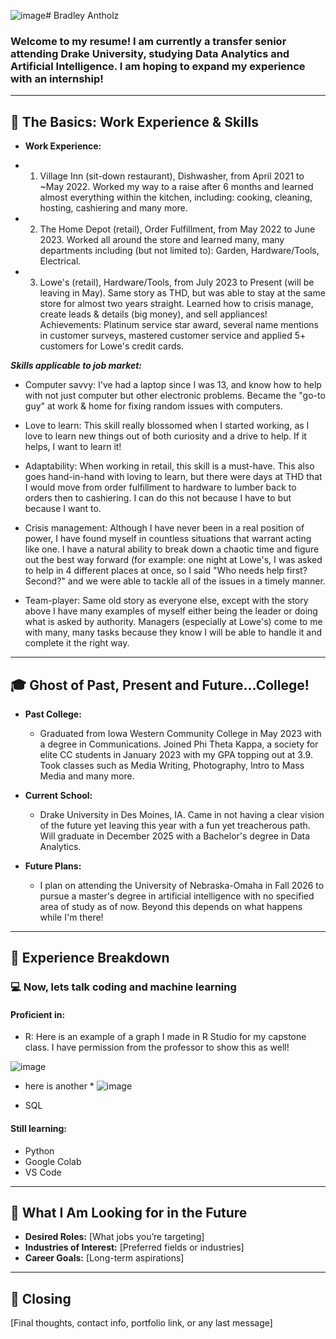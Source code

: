 ![image](https://github.com/user-attachments/assets/4f1af985-0fc3-4f1a-92bf-45b98e028766)# Bradley Antholz 
### Welcome to my resume! I am currently a transfer senior attending Drake University, studying Data Analytics and Artificial Intelligence. I am hoping to expand my experience with an internship!

---

## 📌 The Basics: Work Experience & Skills  
- **Work Experience:**
- 1. Village Inn (sit-down restaurant), Dishwasher, from April 2021 to ~May 2022. Worked my way to a raise after 6 months and learned almost everything within the kitchen, including: cooking, cleaning, hosting, cashiering and many more.

- 2. The Home Depot (retail), Order Fulfillment, from May 2022 to June 2023. Worked all around the store and learned many, many departments including (but not limited to): Garden, Hardware/Tools, Electrical. 

- 3. Lowe's (retail), Hardware/Tools, from July 2023 to Present (will be leaving in May). Same story as THD, but was able to stay at the same store for almost two years straight. Learned how to crisis manage, create leads & details (big money), and sell appliances! Achievements: Platinum service star award, several name mentions in customer surveys, mastered customer service and applied 5+ customers for Lowe's credit cards. 

***Skills applicable to job market:***

- Computer savvy: I've had a laptop since I was 13, and know how to help with not just computer but other electronic problems. Became the "go-to guy" at work & home for fixing random issues with computers.
  
- Love to learn: This skill really blossomed when I started working, as I love to learn new things out of both curiosity and a drive to help. If it helps, I want to learn it!
  
- Adaptability: When working in retail, this skill is a must-have. This also goes hand-in-hand with loving to learn, but there were days at THD that I would move from order fulfillment to hardware to lumber back to orders then to cashiering. I can do this not because I have to but because I want to.
  
- Crisis management: Although I have never been in a real position of power, I have found myself in countless situations that warrant acting like one. I have a natural ability to break down a chaotic time and figure out the best way forward (for example: one night at Lowe's, I was asked to help in 4 different places at once, so I said "Who needs help first? Second?" and we were able to tackle all of the issues in a timely manner.
  
- Team-player: Same old story as everyone else, except with the story above I have many examples of myself either being the leader or doing what is asked by authority. Managers (especially at Lowe's) come to me with many, many tasks because they know I will be able to handle it and complete it the right way. 


---

## 🎓 Ghost of Past, Present and Future...College! 
- **Past College:**
  * Graduated from Iowa Western Community College in May 2023 with a degree in Communications. Joined Phi Theta Kappa, a society for elite CC students in January 2023 with my GPA topping out at 3.9. Took classes such as Media Writing, Photography, Intro to Mass Media and many more. 

- **Current School:**
  * Drake University in Des Moines, IA. Came in not having a clear vision of the future yet leaving this year with a fun yet treacherous path. Will graduate in December 2025 with a Bachelor's degree in Data Analytics. 

- **Future Plans:**   
  * I plan on attending the University of Nebraska-Omaha in Fall 2026 to pursue a master's degree in artificial intelligence with no specified area of study as of now. Beyond this depends on what happens while I'm there!
---

## 💼 Experience Breakdown  
### 💻 Now, lets talk coding and machine learning

#### Proficient in:
- R: Here is an example of a graph I made in R Studio for my capstone class. I have permission from the professor to show this as well!

![image](https://github.com/user-attachments/assets/83cda0ec-dcee-4f9b-812f-d2d7b6adf155)
* here is another *
![image](https://github.com/user-attachments/assets/aa295f48-51f0-48cf-94f0-012e7f27a613)

- SQL


#### Still learning:
- Python
- Google Colab
- VS Code

---

## 🚀 What I Am Looking for in the Future  
- **Desired Roles:** [What jobs you’re targeting]  
- **Industries of Interest:** [Preferred fields or industries]  
- **Career Goals:** [Long-term aspirations]  

---

## 🎯 Closing  
[Final thoughts, contact info, portfolio link, or any last message]  
